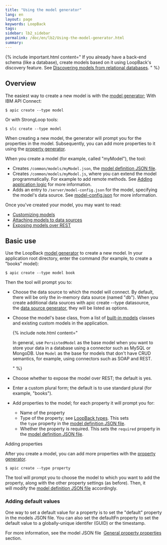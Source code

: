 ```yaml
---
title: "Using the model generator"
lang: en
layout: page
keywords: LoopBack
tags:
sidebar: lb2_sidebar
permalink: /doc/en/lb2/Using-the-model-generator.html
summary:
---
```


{% include important.html content="
If you already have a back-end schema (like a database), create models based on it using LoopBack's discovery feature.
See [Discovering models from relational databases](/doc/en/lb2/Discovering-models-from-relational-databases.html).
" %}

## Overview

The easiest way to create a new model is with the [model generator](/doc/{{page.lang}}/lb2/Model-generator.html);
With IBM API Connect:

```shell
$ apic create --type model
```

Or with StrongLoop tools:

```shell
$ slc create --type model
```

When creating a new model, the generator will prompt you for the properties in the model.
Subsequently, you can add more properties to it using the [property generator](/doc/{{page.lang}}/lb2/Property-generator.html).

When you create a model (for example, called "myModel"), the tool:

* Creates `/common/models/myModel.json`, the [model definition JSON file](/doc/{{page.lang}}/lb2/Model-definition-JSON-file.html).
* Creates `/common/models/myModel.js`, where you can extend the model programmatically.
  For example to add remote methods. See [Adding application logic](/doc/{{page.lang}}/lb2/Adding-application-logic.html) for more information.
* Adds an entry to `/server/model-config.json` for the model, specifying the model's data source.
  See [model-config.json](/doc/{{page.lang}}/lb2/model-config.json.html) for more information.

Once you've created your model, you may want to read:

* [Customizing models](/doc/{{page.lang}}/lb2/Customizing-models.html)
* [Attaching models to data sources](/doc/{{page.lang}}/lb2/Attaching-models-to-data-sources.html)
* [Exposing models over REST](/doc/{{page.lang}}/lb2/Exposing-models-over-REST.html)

## Basic use

Use the LoopBack [model generator](/doc/{{page.lang}}/lb2/Model-generator.html) to create a new model.
In your application root directory, enter the command (for example, to create a "books" model):

```shell
$ apic create --type model book
```

Then the tool will prompt you to:

* Choose the data source to which the model will connect. By default, there will be only the in-memory data source (named "db").
  When you create additional data sources with apic create --type datasource,
  the [data source generator](/doc/{{page.lang}}/lb2/Data-source-generator.html), they will be listed as options.

* Choose the model's base class, from a list of [built-in models](/doc/{{page.lang}}/lb2/Using-built-in-models.html) classes and existing custom models in the application.

  {% include note.html content="

  In general, use `PersistedModel` as the base model when you want to store your data in a database using a connector such as MySQL or MongoDB.
  Use `Model` as the base for models that don't have CRUD semantics, for example, using connectors such as SOAP and REST.

  " %}

* Choose whether to expose the model over REST; the default is yes. 
* Enter a custom plural form; the default is to use standard plural (for example, "books").
* Add properties to the model; for each property it will prompt you for:
  * Name of the property
  * Type of the property; see [LoopBack types](/doc/{{page.lang}}/lb2/LoopBack-types.html).
    This sets the `type` property in the [model definition JSON file](/doc/{{page.lang}}/lb2/Model-definition-JSON-file.html).
  * Whether the property is required. This sets the `required` property in the [model definition JSON file](/doc/{{page.lang}}/lb2/Model-definition-JSON-file.html).

Adding properties

After you create a model, you can add more properties with the [property generator](/doc/{{page.lang}}/lb2/Property-generator.html).

```shell
$ apic create --type property
```

The tool will prompt you to choose the model to which you want to add the property, along with the other property settings (as before).
Then, it will modify the [model definition JSON file](/doc/{{page.lang}}/lb2/Model-definition-JSON-file.html) accordingly.

### Adding default values

One way to set a default value for a property is to set the "default" property in the models JSON file.
You can also set the defaultFn property to set the default value to a globally-unique identifer (GUID) or the timestamp.

For more information, see the model JSON file 
[General property properties](/doc/{{page.lang}}/lb2/Model-definition-JSON-file.html#general-property-properties) section.
